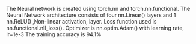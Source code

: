 The Neural network is created using torch.nn and torch.nn.functional. 
The Neural Network architecture consists of four nn.Linear() layers and 1 nn.ReLU() ,Non-linear activation, layer. 
Loss function used is nn.functional.nll_loss().
Optimizer is nn.optim.Adam() with learning rate, lr=1e-3 The training accuracy is 94.1%
